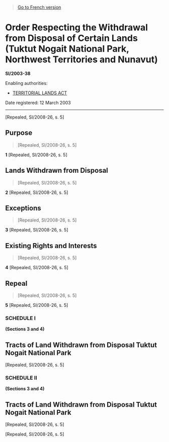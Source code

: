 > [Go to French version](/fr/Règlements/Textes%20réglementaires/2003/38.md)

# Order Respecting the Withdrawal from Disposal of Certain Lands (Tuktut Nogait National Park, Northwest Territories and Nunavut)

**SI/2003-38**

Enabling authorities: 
- [TERRITORIAL LANDS ACT](/en/Acts/Revised%20Statutes%20of%20Canada/T/T-7.md)

Date registered: 12 March 2003

----------


[Repealed, SI/2008-26, s. 5]



## Purpose
> [Repealed, SI/2008-26, s. 5]



**1** [Repealed, SI/2008-26, s. 5]




## Lands Withdrawn from Disposal
> [Repealed, SI/2008-26, s. 5]



**2** [Repealed, SI/2008-26, s. 5]




## Exceptions
> [Repealed, SI/2008-26, s. 5]



**3** [Repealed, SI/2008-26, s. 5]




## Existing Rights and Interests
> [Repealed, SI/2008-26, s. 5]



**4** [Repealed, SI/2008-26, s. 5]




## Repeal
> [Repealed, SI/2008-26, s. 5]



**5** [Repealed, SI/2008-26, s. 5]




### **SCHEDULE I** 
**(Sections 3 and 4)**
## Tracts of Land Withdrawn from Disposal Tuktut Nogait National Park
[Repealed, SI/2008-26, s. 5]




### **SCHEDULE II** 
**(Sections 3 and 4)**
## Tracts of Land Withdrawn from Disposal Tuktut Nogait National Park
[Repealed, SI/2008-26, s. 5]


[Repealed, SI/2008-26, s. 5]


